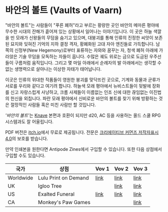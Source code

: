 # 바안의 볼트 (Vaults of Vaarn)

"바안의 볼트"는 사람들이 "푸른 폐허"라고 부르는 황량한 곳인 바안의 메마른 평야에 무수한 시대의 잔해가 흩어져 있는 상황에서 일어나는 이야기입니다. 이 곳은 하늘 색깔을 띤 모래가 신왕들의 무덤을 숨기고 있으며, 대붕괴를 통해 인류의 진정한 씨앗이 보존된 묘지와 잊혀진 기억의 지하 결정 격자, 황폐화된 고대 자아 엔진들로 가득합니다. 남쪽의 신정부(New Hegemony)로부터 표류하는 자와와 꿈꾸는 자, 청색 폐허 아래에 가라앉은 기술 무덤을 모독하는 자들이 옵니다. 수많은 궤도 위로는 금으로 도금된 우주선들이 구름처럼 움직입니다. 그리고 몇 마일 아래에서 순례자의 발 아래에서는 생각할 수 없는 생명력으로 살아나는 이상한 자태가 태어납니다.

이곳은 인류의 위대한 작품들이 영원한 붕괴를 맞닥뜨린 곳으로, 기계와 동물과 균류가 서로를 우리와 같다고 여기려 합니다. 하늘색 모래 평야에서 뉴비스트들이 뒷발에 장화를 신고 자랑스럽게 사냥하고, 크롬 사제들이 이름없는 인조 신에 대한 끊임없는 이진법의 헌신을 외칩니다. 파란 모래 평야에서 신비로운 바안의 볼트를 찾기 위해 방황하는 것은 절망적인 사람들 혹은 미친 사람만 할 
것입니다.

<i>'바안의 볼트'</i>는 [Knave](https://www.drivethrurpg.com/product/250888/Knave) 본편과 호환이 되지만 d20, AC 등을 사용하는 올드 스쿨 RPG 시스템과도 잘 어울립니다.

PDF 버전은 [itch.io](https://graculusdroog.itch.io)에서 무료로 제공됩니다.
전문은 [크리에이티브 커먼즈 저작자표시 4.0](https://creativecommons.org/licenses/by/4.0/)의 보호를 받습니다.

만약 인쇄본을 원한다면 Antipode Zines에서 구입할 수 있습니다.
또한 다음 상점에서 구입할 수도 있습니다.


<table>
  <thead><th>국가</th><th>상점</th><th>Vov 1</th><th>Vov 2</th><th>Vov 3</th></thead>
  <tr><td>Worldwide</td><td>Lulu Print on Demand</td>
    <td><a href="https://www.lulu.com/en/us/shop/leo-hunt-and-leo-hunt/vaults-of-vaarn-1/paperback/product-vqwnjv.html?page=1&pageSize=4">link</a></td>
    <td><a href="https://www.lulu.com/en/us/shop/leo-hunt/vaults-of-vaarn-2/paperback/product-yk4wq7.html?page=1&pageSize=4">link</a></td>
    <td><a href="https://www.lulu.com/en/us/shop/leo-hunt/vaults-of-vaarn-3/paperback/product-eq87gz.html?page=1&pageSize=4">link</a></td>
  </tr>
  <tr><td >UK</td><td>Igloo Tree</td>
    <td></td>
    <td><a href="https://iglootree.com/vaults-of-vaarn-2-79-p.asp">link</a></td>
    <td><a href="https://iglootree.com/vaults-of-vaarn-3-510-p.asp">link</a></td>
  </tr>
  <tr><td>US</td><td>Exalted Funeral</td>
    <td><a href="https://www.exaltedfuneral.com/products/vaults-of-vaarn-1-pdf">link</a></td>
    <td><a href="https://www.exaltedfuneral.com/products/vaults-of-vaarn-2">link</a></td>
    <td><a href="https://www.exaltedfuneral.com/products/vaults-of-vaarn-3-pdf">link</a></td>
  </tr>
  <tr><td>CA</td><td>Monkey's Paw Games</td>
    <td></td>
    <td></td>
    <td><a href="https://monkeyspawgames.com/collections/new-arrivals/products/vaults-of-vaarn-3">link</a></td>
  </tr>
</table>
